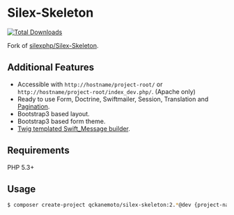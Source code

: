 # Silex-Skeleton

[![Total Downloads](https://poser.pugx.org/qckanemoto/silex-skeleton/downloads.svg)](https://packagist.org/packages/qckanemoto/silex-skeleton)

Fork of [silexphp/Silex-Skeleton](https://github.com/silexphp/Silex-Skeleton).

## Additional Features

* Accessible with `http://hostname/project-root/` or `http://hostname/project-root/index_dev.php/`. (Apache only)
* Ready to use Form, Doctrine, Swiftmailer, Session, Translation and [Pagination](https://github.com/qckanemoto/PaginationServiceProvider).
* Bootstrap3 based layout.
* Bootstrap3 based form theme.
* [Twig templated Swift_Message builder](https://github.com/qckanemoto/TwiggedSwiftMessageServiceProvider).

## Requirements

PHP 5.3+

## Usage

```bash
$ composer create-project qckanemoto/silex-skeleton:2.*@dev {project-name}
```
